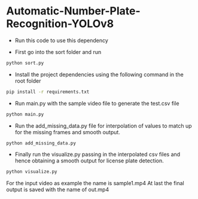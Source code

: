 # Automatic-Number-Plate-Recognition-YOLOv8

- Run this code to use this dependency

- First go into the sort folder and run

```python
python sort.py
```

- Install the project dependencies using the following command in the root folder

```bash
pip install -r requirements.txt
```

- Run main.py with the sample video file to generate the test.csv file

```python
python main.py
```

- Run the add_missing_data.py file for interpolation of values to match up for the missing frames and smooth output.

```python
python add_missing_data.py
```

- Finally run the visualize.py passing in the interpolated csv files and hence obtaining a smooth output for license plate detection.

```python
python visualize.py
```

For the input video as example the name is sample1.mp4
At last the final output is saved with the name of out.mp4
